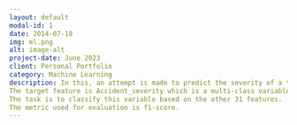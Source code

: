 ```yaml
---
layout: default
modal-id: 1
date: 2014-07-18
img: ml.png
alt: image-alt
project-date: June 2023
client: Personal Portfolio
category: Machine Learning
description: In this, an attempt is made to predict the severity of a traffic accident.
The target feature is Accident_severity which is a multi-class variable. 
The task is to classify this variable based on the other 31 features.
The metric used for evaluation is f1-score.
---
```

